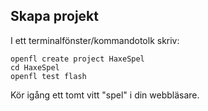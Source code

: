 ## Skapa projekt

I ett terminalfönster/kommandotolk skriv:

    openfl create project HaxeSpel
    cd HaxeSpel
    openfl test flash

Kör igång ett tomt vitt "spel" i din webbläsare.
